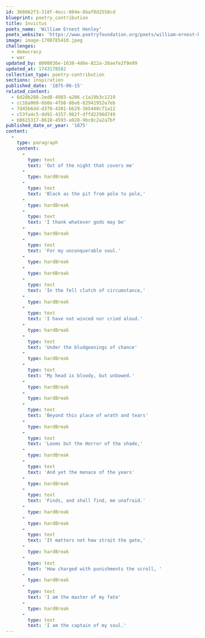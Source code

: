 ```yaml
---
id: 360862f3-318f-4ecc-804e-8baf0d2558cd
blueprint: poetry_contribution
title: Invictus
poets_name: 'William Ernest Henley'
poets_website: 'https://www.poetryfoundation.org/poets/william-ernest-henley'
image: image-1708785410.jpeg
challenges:
  - democracy
  - war
updated_by: 0800036e-1638-4d6e-822a-26aefe2f9e99
updated_at: 1743178582
collection_type: poetry-contribution
sections: inspiration
published_date: '1875-06-15'
related_content:
  - 6d28b288-2ed8-4983-a206-c1a19b3c1219
  - cc16a060-6b0e-4fb8-86e6-82941952e7eb
  - 7d45b6dd-d378-4301-bb29-365448c71a12
  - c53fa4c5-dd91-4357-982f-dffd2296d749
  - b8615317-8618-4593-a928-9bc0c2a2a7bf
published_date_or_year: '1875'
content:
  -
    type: paragraph
    content:
      -
        type: text
        text: 'Out of the night that covers me'
      -
        type: hardBreak
      -
        type: text
        text: 'Black as the pit from pole to pole,'
      -
        type: hardBreak
      -
        type: text
        text: 'I thank whatever gods may be'
      -
        type: hardBreak
      -
        type: text
        text: 'For my unconquerable soul.'
      -
        type: hardBreak
      -
        type: hardBreak
      -
        type: text
        text: 'In the fell clutch of circumstance,'
      -
        type: hardBreak
      -
        type: text
        text: 'I have not winced nor cried aloud.'
      -
        type: hardBreak
      -
        type: text
        text: 'Under the bludgeonings of chance'
      -
        type: hardBreak
      -
        type: text
        text: 'My head is bloody, but unbowed.'
      -
        type: hardBreak
      -
        type: hardBreak
      -
        type: text
        text: 'Beyond this place of wrath and tears'
      -
        type: hardBreak
      -
        type: text
        text: 'Looms but the Horror of the shade,'
      -
        type: hardBreak
      -
        type: text
        text: 'And yet the menace of the years'
      -
        type: hardBreak
      -
        type: text
        text: 'Finds, and shall find, me unafraid.'
      -
        type: hardBreak
      -
        type: hardBreak
      -
        type: text
        text: 'It matters not how strait the gate,'
      -
        type: hardBreak
      -
        type: text
        text: 'How charged with punishments the scroll, '
      -
        type: hardBreak
      -
        type: text
        text: 'I am the master of my fate'
      -
        type: hardBreak
      -
        type: text
        text: 'I am the captain of my soul.'
---
```

